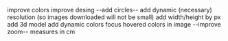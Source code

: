 improve colors
improve desing
--add circles--
add dynamic (necessary) resolution (so images downloaded will not be small)
add width/height by px
add 3d model
add dynamic colors
focus hovered colors in image
--improve zoom--
measures in cm
